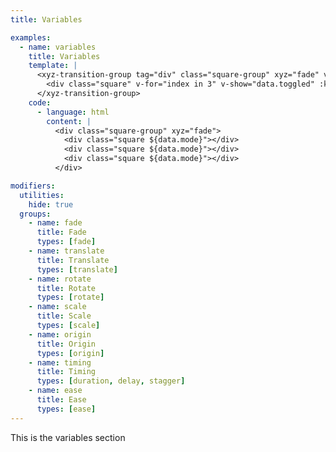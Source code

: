```yaml
---
title: Variables

examples:
  - name: variables
    title: Variables
    template: |
      <xyz-transition-group tag="div" class="square-group" xyz="fade" v-on="data.listeners">
        <div class="square" v-for="index in 3" v-show="data.toggled" :key="index"></div>
      </xyz-transition-group>
    code:
      - language: html
        content: |
          <div class="square-group" xyz="fade">
            <div class="square ${data.mode}"></div>
            <div class="square ${data.mode}"></div>
            <div class="square ${data.mode}"></div>
          </div>

modifiers:
  utilities:
    hide: true
  groups:
    - name: fade
      title: Fade
      types: [fade]
    - name: translate
      title: Translate
      types: [translate]
    - name: rotate
      title: Rotate
      types: [rotate]
    - name: scale
      title: Scale
      types: [scale]
    - name: origin
      title: Origin
      types: [origin]
    - name: timing
      title: Timing
      types: [duration, delay, stagger]
    - name: ease
      title: Ease
      types: [ease]
---
```


This is the variables section
